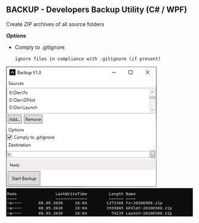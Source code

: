 ﻿## BACKUP - Developers Backup Utility (C# / WPF) 

Create ZIP archives of all source folders

***Options***

- Comply to .gitignore
      
      ignore files in compliance with .gitignore (if present)

![ScreenShot1](https://github.com/softwaremeisterei/backup/blob/master/screenshot.png?raw=true)
![ScreenShot2](https://github.com/softwaremeisterei/backup/blob/master/screenshot2.png?raw=true)
